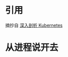 # 引用

摘抄自 [深入剖析 Kubernetes](https://time.geekbang.org/column/intro/100015201?tab=catalog)


# 从进程说开去


